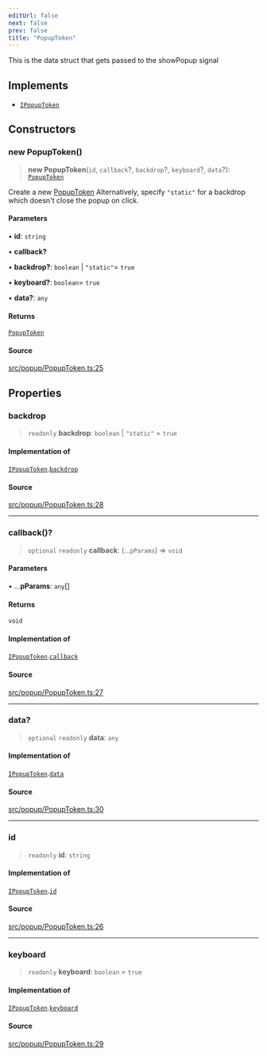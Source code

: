 ```yaml
---
editUrl: false
next: false
prev: false
title: "PopupToken"
---
```


This is the data struct that gets passed to the showPopup signal

## Implements

- [`IPopupToken`](/api/interfaces/ipopuptoken/)

## Constructors

### new PopupToken()

> **new PopupToken**(`id`, `callback`?, `backdrop`?, `keyboard`?, `data`?): [`PopupToken`](/api/classes/popuptoken/)

Create a new [PopupToken](../../../../../../api/classes/popuptoken)
Alternatively, specify `"static"` for a backdrop which doesn't close the popup on click.

#### Parameters

• **id**: `string`

• **callback?**

• **backdrop?**: `boolean` \| `"static"`= `true`

• **keyboard?**: `boolean`= `true`

• **data?**: `any`

#### Returns

[`PopupToken`](/api/classes/popuptoken/)

#### Source

[src/popup/PopupToken.ts:25](https://github.com/relishinc/dill-pixel/blob/10f512f7f577ca5e74162827f11215b28df5ca97/src/popup/PopupToken.ts#L25)

## Properties

### backdrop

> `readonly` **backdrop**: `boolean` \| `"static"` = `true`

#### Implementation of

[`IPopupToken`](/api/interfaces/ipopuptoken/).[`backdrop`](/api/interfaces/ipopuptoken/#backdrop)

#### Source

[src/popup/PopupToken.ts:28](https://github.com/relishinc/dill-pixel/blob/10f512f7f577ca5e74162827f11215b28df5ca97/src/popup/PopupToken.ts#L28)

***

### callback()?

> `optional` `readonly` **callback**: (...`pParams`) => `void`

#### Parameters

• ...**pParams**: `any`[]

#### Returns

`void`

#### Implementation of

[`IPopupToken`](/api/interfaces/ipopuptoken/).[`callback`](/api/interfaces/ipopuptoken/#callback)

#### Source

[src/popup/PopupToken.ts:27](https://github.com/relishinc/dill-pixel/blob/10f512f7f577ca5e74162827f11215b28df5ca97/src/popup/PopupToken.ts#L27)

***

### data?

> `optional` `readonly` **data**: `any`

#### Implementation of

[`IPopupToken`](/api/interfaces/ipopuptoken/).[`data`](/api/interfaces/ipopuptoken/#data)

#### Source

[src/popup/PopupToken.ts:30](https://github.com/relishinc/dill-pixel/blob/10f512f7f577ca5e74162827f11215b28df5ca97/src/popup/PopupToken.ts#L30)

***

### id

> `readonly` **id**: `string`

#### Implementation of

[`IPopupToken`](/api/interfaces/ipopuptoken/).[`id`](/api/interfaces/ipopuptoken/#id)

#### Source

[src/popup/PopupToken.ts:26](https://github.com/relishinc/dill-pixel/blob/10f512f7f577ca5e74162827f11215b28df5ca97/src/popup/PopupToken.ts#L26)

***

### keyboard

> `readonly` **keyboard**: `boolean` = `true`

#### Implementation of

[`IPopupToken`](/api/interfaces/ipopuptoken/).[`keyboard`](/api/interfaces/ipopuptoken/#keyboard)

#### Source

[src/popup/PopupToken.ts:29](https://github.com/relishinc/dill-pixel/blob/10f512f7f577ca5e74162827f11215b28df5ca97/src/popup/PopupToken.ts#L29)
